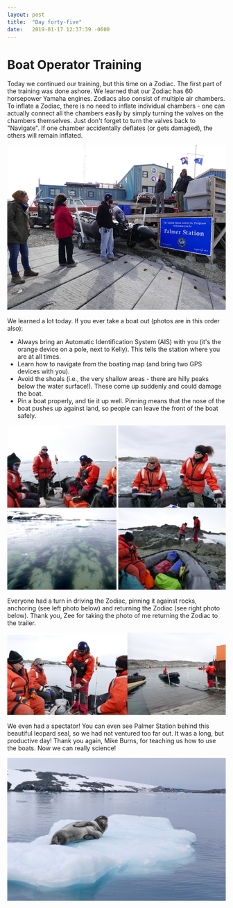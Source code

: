 ```yaml
---
layout: post
title:  "Day forty-five"
date:   2019-01-17 12:37:39 -0600
---
```

# Boat Operator Training
Today we continued our training, but this time on a Zodiac. The first part of the training was done ashore. We learned that our Zodiac has 60 horsepower Yamaha engines. Zodiacs also consist of multiple air chambers. To inflate a Zodiac, there is no need to inflate individual chambers - one can actually connect all the chambers easily by simply turning the valves on the chambers themselves. Just don't forget to turn the valves back to "Navigate". If one chamber accidentally deflates (or gets damaged), the others will remain inflated.

![Training on land](/assets/blog_photos/190117/p1080175.JPG)

We learned a lot today. If you ever take a boat out (photos are in this order also):
* Always bring an Automatic Identification System (AIS) with you (it's the orange device on a pole, next to Kelly). This tells the station where you are at all times.
* Learn how to navigate from the boating map (and bring two GPS devices with you).
* Avoid the shoals (i.e., the very shallow areas - there are hilly peaks below the water surface!). These come up suddenly and could damage the boat.
* Pin a boat properly, and tie it up well. Pinning means that the nose of the boat pushes up against land, so people can leave the front of the boat safely.

![Boating ops](/assets/blog_photos/190117/Boating_IIa.jpg)

Everyone had a turn in driving the Zodiac, pinning it against rocks, anchoring (see left photo below) and returning the Zodiac (see right photo below). Thank you, Zee for taking the photo of me returning the Zodiac to the trailer.

![Anchoring and returning the boat](/assets/blog_photos/190117/Boating_IIb.jpg)

We even had a spectator! You can even see Palmer Station behind this beautiful leopard seal, so we had not ventured too far out. It was a long, but productive day! Thank you again, Mike Burns, for teaching us how to use the boats. Now we can really science!

![Leopard seal witnessing boating ops](/assets/blog_photos/190117/LeopardSeal_190117.jpg)
